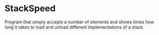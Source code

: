 # StackSpeed
Program that simply accepts a number of elements and shows times how long it takes to load and unload different implementations of a stack. 

